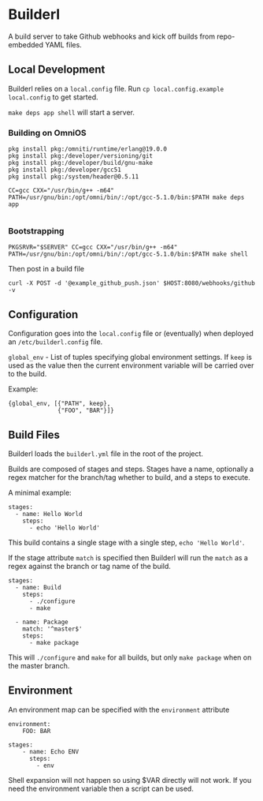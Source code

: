 # Builderl

A build server to take Github webhooks and kick off builds from repo-embedded YAML files.

## Local Development

Builderl relies on a `local.config` file. Run `cp local.config.example local.config` to get
started.

`make deps app shell` will start a server.

### Building on OmniOS

```
pkg install pkg:/omniti/runtime/erlang@19.0.0
pkg install pkg:/developer/versioning/git
pkg install pkg:/developer/build/gnu-make
pkg install pkg:/developer/gcc51
pkg install pkg:/system/header@0.5.11

CC=gcc CXX="/usr/bin/g++ -m64" PATH=/usr/gnu/bin:/opt/omni/bin/:/opt/gcc-5.1.0/bin:$PATH make deps app


```

### Bootstrapping

```
PKGSRVR="$SERVER" CC=gcc CXX="/usr/bin/g++ -m64" PATH=/usr/gnu/bin:/opt/omni/bin/:/opt/gcc-5.1.0/bin:$PATH make shell
```

Then post in a build file

```
curl -X POST -d '@example_github_push.json' $HOST:8080/webhooks/github -v
```

## Configuration

Configuration goes into the `local.config` file or (eventually) when deployed an `/etc/builderl.config` file.

`global_env` - List of tuples specifying global environment settings. If `keep` is used as the value then the current environment variable will be carried over to the build.

Example:

```
{global_env, [{"PATH", keep},
              {"FOO", "BAR"}]}
```

## Build Files

Builderl loads the `builderl.yml` file in the root of the project.

Builds are composed of stages and steps. Stages have a name, optionally a regex matcher for the branch/tag whether to build, and a steps to execute.

A minimal example:

```
stages:
  - name: Hello World
    steps:
      - echo 'Hello World'
```

This build contains a single stage with a single step, `echo 'Hello World'`.

If the stage attribute `match` is specified then Builderl will run the `match` as a regex against the branch or tag name of the build.

```
stages:
  - name: Build
    steps:
      - ./configure
      - make

  - name: Package
    match: '^master$'
    steps:
      - make package
```

This will `./configure` and `make` for all builds, but only `make package` when on the master branch.


## Environment

An environment map can be specified with the `environment` attribute

```
environment:
    FOO: BAR

stages:
    - name: Echo ENV
      steps:
        - env
```

Shell expansion will not happen so using $VAR directly will not work. If you
need the environment variable then a script can be used.
